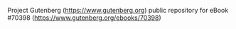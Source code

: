 Project Gutenberg (https://www.gutenberg.org) public repository for
eBook #70398 (https://www.gutenberg.org/ebooks/70398)
